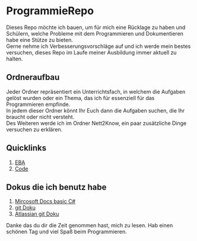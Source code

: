 # ProgrammieRepo

Dieses Repo möchte ich bauen, um für mich eine Rücklage zu haben und Schülern, welche Probleme mit dem Programmieren und Dokumentieren habe eine Stütze zu bieten. <br>
Gerne nehme ich Verbesserungsvorschläge auf und ich werde mein bestes versuchen, dieses Repo im Laufe meiner Ausbildung immer aktuell zu halten. <br>

## Ordneraufbau

Jeder Ordner repräsentiert ein Unterrichtsfach, in welchem die Aufgaben gelöst wurden oder ein Thema, das ich für essenziell für das Programmieren empfinde. <br>
In jedem dieser Ordner könnt Ihr Euch dann die Aufgaben suchen, die Ihr braucht oder nicht versteht. <br>
Des Weiteren werde ich im Ordner Nett2Know, ein paar zusätzliche Dinge versuchen zu erklären.  <br>

## Quicklinks

1. [EBA](EBA/Readme.md)
2. [Code]()

## Dokus die ich benutz habe

1. [Mircosoft Docs basic C#](https://docs.microsoft.com/de-de/dotnet/csharp/)
2. [git Doku](https://git-scm.com/docs) 
3. [Atlassian git Doku](https://www.atlassian.com/git)

Danke das du dir die Zeit genommen hast, mich zu lesen. Hab einen schönen Tag und viel Spaß beim Programmieren. 

